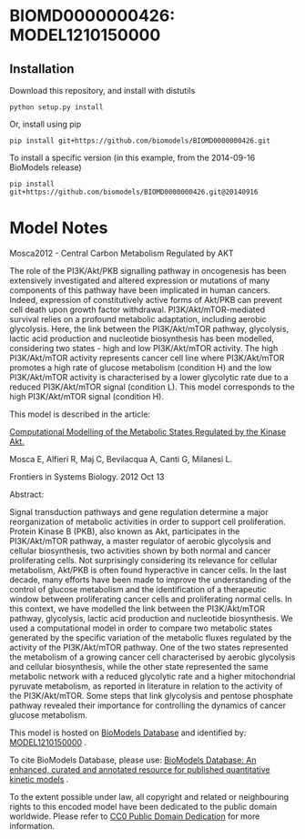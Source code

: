 # BIOMD0000000426: MODEL1210150000

## Installation

Download this repository, and install with distutils

`python setup.py install`

Or, install using pip

`pip install git+https://github.com/biomodels/BIOMD0000000426.git`

To install a specific version (in this example, from the 2014-09-16 BioModels release)

`pip install git+https://github.com/biomodels/BIOMD0000000426.git@20140916`


# Model Notes


Mosca2012 - Central Carbon Metabolism Regulated by AKT

The role of the PI3K/Akt/PKB signalling pathway in oncogenesis has been
extensively investigated and altered expression or mutations of many
components of this pathway have been implicated in human cancers. Indeed,
expression of constitutively active forms of Akt/PKB can prevent cell death
upon growth factor withdrawal. PI3K/Akt/mTOR-mediated survival relies on a
profound metabolic adaptation, including aerobic glycolysis. Here, the link
between the PI3K/Akt/mTOR pathway, glycolysis, lactic acid production and
nucleotide biosynthesis has been modelled, considering two states - high and
low PI3K/Akt/mTOR activity. The high PI3K/Akt/mTOR activity represents cancer
cell line where PI3K/Akt/mTOR promotes a high rate of glucose metabolism
(condition H) and the low PI3K/Akt/mTOR activity is characterised by a lower
glycolytic rate due to a reduced PI3K/Akt/mTOR signal (condition L). This
model corresponds to the high PI3K/Akt/mTOR signal (condition H).

This model is described in the article:

[Computational Modelling of the Metabolic States Regulated by the Kinase
Akt.](http://identifiers.org/doi/doi:10.3389/fphys.2012.00418)

Mosca E, Alfieri R, Maj C, Bevilacqua A, Canti G, Milanesi L.

Frontiers in Systems Biology. 2012 Oct 13

Abstract:

Signal transduction pathways and gene regulation determine a major
reorganization of metabolic activities in order to support cell proliferation.
Protein Kinase B (PKB), also known as Akt, participates in the PI3K/Akt/mTOR
pathway, a master regulator of aerobic glycolysis and cellular biosynthesis,
two activities shown by both normal and cancer proliferating cells. Not
surprisingly considering its relevance for cellular metabolism, Akt/PKB is
often found hyperactive in cancer cells. In the last decade, many efforts have
been made to improve the understanding of the control of glucose metabolism
and the identification of a therapeutic window between proliferating cancer
cells and proliferating normal cells. In this context, we have modelled the
link between the PI3K/Akt/mTOR pathway, glycolysis, lactic acid production and
nucleotide biosynthesis. We used a computational model in order to compare two
metabolic states generated by the specific variation of the metabolic fluxes
regulated by the activity of the PI3K/Akt/mTOR pathway. One of the two states
represented the metabolism of a growing cancer cell characterised by aerobic
glycolysis and cellular biosynthesis, while the other state represented the
same metabolic network with a reduced glycolytic rate and a higher
mitochondrial pyruvate metabolism, as reported in literature in relation to
the activity of the PI3K/Akt/mTOR. Some steps that link glycolysis and pentose
phosphate pathway revealed their importance for controlling the dynamics of
cancer glucose metabolism.

This model is hosted on [BioModels Database](http://www.ebi.ac.uk/biomodels/)
and identified by:
[MODEL1210150000](http://identifiers.org/biomodels.db/MODEL1210150000) .

To cite BioModels Database, please use: [BioModels Database: An enhanced,
curated and annotated resource for published quantitative kinetic
models](http://identifiers.org/pubmed/20587024) .

To the extent possible under law, all copyright and related or neighbouring
rights to this encoded model have been dedicated to the public domain
worldwide. Please refer to [CC0 Public Domain
Dedication](http://creativecommons.org/publicdomain/zero/1.0/) for more
information.


